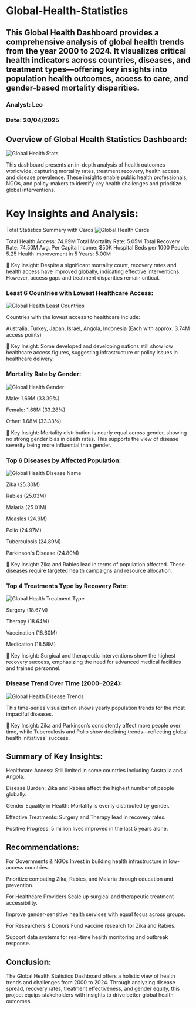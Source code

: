 # Global-Health-Statistics

## This Global Health Dashboard provides a comprehensive analysis of global health trends from the year 2000 to 2024. It visualizes critical health indicators across countries, diseases, and treatment types—offering key insights into population health outcomes, access to care, and gender-based mortality disparities.
### Analyst: Leo
### Date: 20/04/2025

## Overview of Global Health Statistics Dashboard:
![Global Health Stats](https://github.com/user-attachments/assets/d9e6f29a-b7ae-4b2c-bbc5-2c8fa165a345)



This dashboard presents an in-depth analysis of health outcomes worldwide, capturing mortality rates, treatment recovery, health access, and disease prevalence. These insights enable public health professionals, NGOs, and policy-makers to identify key health challenges and prioritize global interventions.


# Key Insights and Analysis:

Total Statistics Summary with Cards
![Global Health Cards](https://github.com/user-attachments/assets/0f750625-d744-4b98-944a-2fb226d086f3)



Total Health Access: 74.99M
Total Mortality Rate: 5.05M
Total Recovery Rate: 74.50M
Avg. Per Capita Income: $50K
Hospital Beds per 1000 People: 5.25
Health Improvement in 5 Years: 5.00M

📌 Key Insight: Despite a significant mortality count, recovery rates and health access have improved globally, indicating effective interventions. However, access gaps and treatment disparities remain critical.

### Least 6 Countries with Lowest Healthcare Access:
![Global Health Least Countries](https://github.com/user-attachments/assets/ad4bc5ac-b194-4da3-be3a-47ff1dd34984)


Countries with the lowest access to healthcare include:

Australia, Turkey, Japan, Israel, Angola, Indonesia (Each with approx. 3.74M access points)

📌 Key Insight: Some developed and developing nations still show low healthcare access figures, suggesting infrastructure or policy issues in healthcare delivery.



### Mortality Rate by Gender:
![Global Health Gender](https://github.com/user-attachments/assets/bb2f97ac-ad5c-48e2-bd66-65b66a0975d3)


Male: 1.69M (33.39%)

Female: 1.68M (33.28%)

Other: 1.68M (33.33%)

📌 Key Insight: Mortality distribution is nearly equal across gender, showing no strong gender bias in death rates. This supports the view of disease severity being more influential than gender.




### Top 6 Diseases by Affected Population:
![Global Health Disease Name](https://github.com/user-attachments/assets/1713632a-81f1-49ff-ac70-72188ed15aa7)


Zika (25.30M)

Rabies (25.03M)

Malaria (25.01M)

Measles (24.9M)

Polio (24.97M)

Tuberculosis (24.89M)

Parkinson's Disease (24.80M)

📌 Key Insight: Zika and Rabies lead in terms of population affected. These diseases require targeted health campaigns and resource allocation.



### Top 4 Treatments Type by Recovery Rate:
![Global Health Treatment Type](https://github.com/user-attachments/assets/9239f6b5-baea-411d-afc5-1382ee4e55fb)


Surgery (18.67M)

Therapy (18.64M)

Vaccination (18.60M)

Medication (18.58M)

📌 Key Insight: Surgical and therapeutic interventions show the highest recovery success, emphasizing the need for advanced medical facilities and trained personnel.




### Disease Trend Over Time (2000–2024):
![Global Health Disease Trends](https://github.com/user-attachments/assets/858b725b-1a64-4290-ad26-718424aed69f)


This time-series visualization shows yearly population trends for the most impactful diseases.

📌 Key Insight: Zika and Parkinson’s consistently affect more people over time, while Tuberculosis and Polio show declining trends—reflecting global health initiatives' success.


## Summary of Key Insights:
Healthcare Access: Still limited in some countries including Australia and Angola.

Disease Burden: Zika and Rabies affect the highest number of people globally.

Gender Equality in Health: Mortality is evenly distributed by gender.

Effective Treatments: Surgery and Therapy lead in recovery rates.

Positive Progress: 5 million lives improved in the last 5 years alone.


## Recommendations:
For Governments & NGOs
Invest in building health infrastructure in low-access countries.

Prioritize combating Zika, Rabies, and Malaria through education and prevention.

For Healthcare Providers
Scale up surgical and therapeutic treatment accessibility.

Improve gender-sensitive health services with equal focus across groups.

For Researchers & Donors
Fund vaccine research for Zika and Rabies.

Support data systems for real-time health monitoring and outbreak response.


## Conclusion:
The Global Health Statistics Dashboard offers a holistic view of health trends and challenges from 2000 to 2024. Through analyzing disease spread, recovery rates, treatment effectiveness, and gender equity, this project equips stakeholders with insights to drive better global health outcomes.
